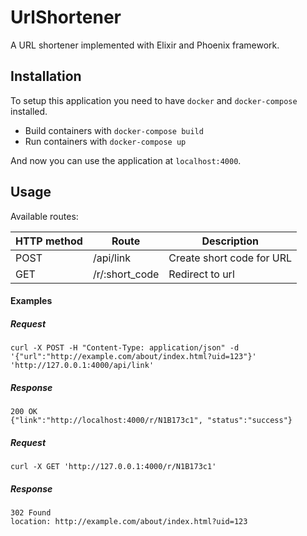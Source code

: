 # UrlShortener

A URL shortener implemented with Elixir and Phoenix framework.

## Installation

To setup this application you need to have `docker` and `docker-compose` installed.

* Build containers with `docker-compose build`
* Run containers with `docker-compose up`

And now you can use the application at `localhost:4000`.

## Usage

Available routes:

HTTP method | Route                  | Description
----------- | ---------------------- | -------------------------
POST        | /api/link              | Create short code for URL
GET         | /r/:short_code         | Redirect to url

#### Examples

##### Request

```
curl -X POST -H "Content-Type: application/json" -d '{"url":"http://example.com/about/index.html?uid=123"}' 'http://127.0.0.1:4000/api/link'
```

##### Response
```
200 OK
{"link":"http://localhost:4000/r/N1B173c1", "status":"success"}
```

##### Request

```
curl -X GET 'http://127.0.0.1:4000/r/N1B173c1'
```

##### Response
```
302 Found
location: http://example.com/about/index.html?uid=123
```


